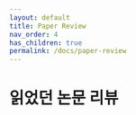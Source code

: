 ```yaml
---
layout: default
title: Paper Review
nav_order: 4
has_children: true
permalink: /docs/paper-review
---
```


# 읽었던 논문 리뷰